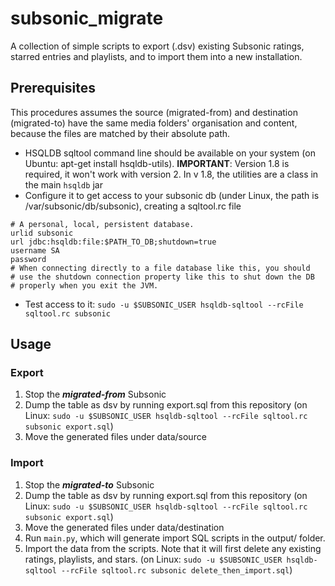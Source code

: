 # subsonic_migrate
A collection of simple scripts to export (.dsv) existing Subsonic ratings, starred entries and playlists, and to import them into a new installation.

## Prerequisites
This procedures assumes the source (migrated-from) and destination (migrated-to) have the same media folders' organisation and content, because the files are matched by their absolute path.

* HSQLDB sqltool command line should be available on your system (on Ubuntu: apt-get install hsqldb-utils). **IMPORTANT**: Version 1.8 is required, it won't work with version 2. In v 1.8, the utilities are a class in the main `hsqldb` jar
 * Configure it to get access to your subsonic db (under Linux, the path is /var/subsonic/db/subsonic), creating a sqltool.rc file
 ```
 # A personal, local, persistent database.
 urlid subsonic
 url jdbc:hsqldb:file:$PATH_TO_DB;shutdown=true
 username SA
 password
 # When connecting directly to a file database like this, you should
 # use the shutdown connection property like this to shut down the DB
 # properly when you exit the JVM.
 ```
 * Test access to it: ```sudo -u $SUBSONIC_USER hsqldb-sqltool --rcFile sqltool.rc subsonic```
 
## Usage
### Export
1. Stop the ***migrated-from*** Subsonic
2. Dump the table as dsv by running export.sql from this repository (on Linux: ```sudo -u $SUBSONIC_USER hsqldb-sqltool --rcFile sqltool.rc subsonic export.sql```)
3. Move the generated files under data/source


### Import
1. Stop the ***migrated-to*** Subsonic
2. Dump the table as dsv by running export.sql from this repository (on Linux: ```sudo -u $SUBSONIC_USER hsqldb-sqltool --rcFile sqltool.rc subsonic export.sql```)
3. Move the generated files under data/destination
4. Run ```main.py```, which will generate import SQL scripts in the output/ folder.
5. Import the data from the scripts. Note that it will first delete any existing ratings, playlists, and stars. (on Linux: ```sudo -u $SUBSONIC_USER hsqldb-sqltool --rcFile sqltool.rc subsonic delete_then_import.sql```)
